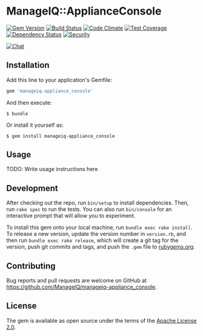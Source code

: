 # ManageIQ::ApplianceConsole

[![Gem Version](https://badge.fury.io/rb/manageiq-appliance_console.svg)](http://badge.fury.io/rb/manageiq-appliance_console)
[![Build Status](https://travis-ci.com/ManageIQ/manageiq-appliance_console.svg?branch=master)](https://travis-ci.com/ManageIQ/manageiq-appliance_console)
[![Code Climate](https://codeclimate.com/github/ManageIQ/manageiq-appliance_console.svg)](https://codeclimate.com/github/ManageIQ/manageiq-appliance_console)
[![Test Coverage](https://codeclimate.com/github/ManageIQ/manageiq-appliance_console/badges/coverage.svg)](https://codeclimate.com/github/ManageIQ/manageiq-appliance_console/coverage)
[![Dependency Status](https://gemnasium.com/ManageIQ/manageiq-appliance_console.svg)](https://gemnasium.com/ManageIQ/manageiq-appliance_console)
[![Security](https://hakiri.io/github/ManageIQ/manageiq-appliance_console/master.svg)](https://hakiri.io/github/ManageIQ/manageiq-appliance_console/master)

[![Chat](https://badges.gitter.im/Join%20Chat.svg)](https://gitter.im/ManageIQ/manageiq-appliance_console?utm_source=badge&utm_medium=badge&utm_campaign=pr-badge&utm_content=badge)

## Installation

Add this line to your application's Gemfile:

```ruby
gem 'manageiq-appliance_console'
```

And then execute:

    $ bundle

Or install it yourself as:

    $ gem install manageiq-appliance_console

## Usage

TODO: Write usage instructions here

## Development

After checking out the repo, run `bin/setup` to install dependencies. Then, run `rake spec` to run the tests. You can also run `bin/console` for an interactive prompt that will allow you to experiment.

To install this gem onto your local machine, run `bundle exec rake install`. To release a new version, update the version number in `version.rb`, and then run `bundle exec rake release`, which will create a git tag for the version, push git commits and tags, and push the `.gem` file to [rubygems.org](https://rubygems.org).

## Contributing

Bug reports and pull requests are welcome on GitHub at https://github.com/ManageIQ/manageiq-appliance_console.


## License

The gem is available as open source under the terms of the [Apache License 2.0](http://www.apache.org/licenses/LICENSE-2.0).
